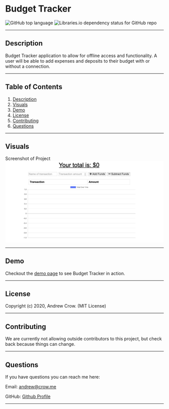 # Budget Tracker

![GitHub top language](https://img.shields.io/github/languages/top/crowandrew/Online_Offline_Budget_Tracker) ![Libraries.io dependency status for GitHub repo](https://img.shields.io/badge/license-MIT_License-yellowgreen)

---

<a name="description"></a>

## Description

Budget Tracker application to allow for offline access and functionality. A user will be able to add expenses and deposits to their budget with or without a connection.

---

## Table of Contents

1. [ Description ](#description)
2. [ Visuals ](#visuals)
3. [ Demo](#demo)
4. [ License ](#license)
5. [ Contributing ](#contributing)
6. [ Questions ](#questions)

---

## Visuals

Screenshot of Project
![Screenshot of project](.//readme_images/screenshot.png)

---

## Demo

Checkout the [demo page](https://tranquil-journey-45806.herokuapp.com) to see Budget Tracker in action.

---

## License

Copyright (c) 2020, Andrew Crow. (MIT License)

---

## Contributing

We are currently not allowing outside contributors to this project, but check back because things can change.

---

## Questions

If you have questions you can reach me here:

Email: andrew@crow.me

GitHub: [Github Profile](https://github.com/crowandrew)

---
